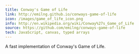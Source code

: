 ```yaml
---
title: Conway's Game of Life
link: http://emilng.github.io/conways-game-of-life
icon: /images/game_of_life_icon.png
info: http://en.wikipedia.org/wiki/Conway%27s_Game_of_Life
source: https://github.com/emilng/conways-game-of-life
tech: JavaScript, canvas, typed arrays
---
```

A fast implementation of Conway's Game of Life.